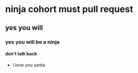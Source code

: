 # ninja cohort must pull request
## yes you will
### yes you will be a ninja
#### don't talk back
* I love you santa
